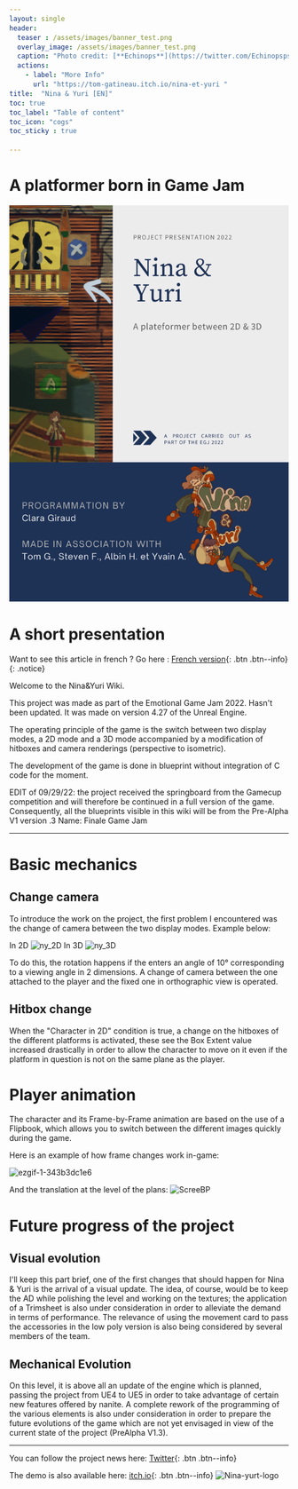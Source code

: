 ```yaml
---
layout: single
header:
  teaser : /assets/images/banner_test.png
  overlay_image: /assets/images/banner_test.png
  caption: "Photo credit: [**Echinops**](https://twitter.com/Echinopspsps)"
  actions:
    - label: "More Info"
      url: "https://tom-gatineau.itch.io/nina-et-yuri "
title:  "Nina & Yuri [EN]"
toc: true
toc_label: "Table of content"
toc_icon: "cogs"
toc_sticky : true

---
```

# A platformer born in Game Jam

![NYPresEN](/assets/images/NYPresEN.png)


# A short presentation

Want to see this article in french ? Go here : [French version](https://dwenshell.github.io/Nina-et-Yuri-FR/){: .btn .btn--info} 
{: .notice}

Welcome to the Nina&Yuri Wiki.

This project was made as part of the Emotional Game Jam 2022. Hasn't been updated. It was made on version 4.27 of the Unreal Engine.

The operating principle of the game is the switch between two display modes, a 2D mode and a 3D mode accompanied by a modification of hitboxes and camera renderings (perspective to isometric).

The development of the game is done in blueprint without integration of C code for the moment.

EDIT of 09/29/22: the project received the springboard from the Gamecup competition and will therefore be continued in a full version of the game. Consequently, all the blueprints visible in this wiki will be from the Pre-Alpha V1 version .3 Name: Finale Game Jam


***
# Basic mechanics
## Change camera

To introduce the work on the project, the first problem I encountered was the change of camera between the two display modes.
Example below:

In 2D
![ny_2D](https://user-images.githubusercontent.com/114059469/191619607-fe846042-73ab-4073-b8f1-478cf66c0ede.png)
In 3D
![ny_3D](https://user-images.githubusercontent.com/114059469/191619643-f8f51dac-5199-43ea-98ce-a3b8efb9b7b0.png)

To do this, the rotation happens if the enters an angle of 10° corresponding to a viewing angle in 2 dimensions. A change of camera between the one attached to the player and the fixed one in orthographic view is operated.

## Hitbox change

When the "Character in 2D" condition is true, a change on the hitboxes of the different platforms is activated, these see the Box Extent value increased drastically in order to allow the character to move on it even if the platform in question is not on the same plane as the player.

# Player animation

The character and its Frame-by-Frame animation are based on the use of a Flipbook, which allows you to switch between the different images quickly during the game.

Here is an example of how frame changes work in-game:


![ezgif-1-343b3dc1e6](https://user-images.githubusercontent.com/114059469/193783795-0cf2ac5d-b971-4870-8f2f-54cfd2a22a12.gif)

And the translation at the level of the plans:
![ScreeBP](https://user-images.githubusercontent.com/114059469/193783831-9f377285-856c-48c7-805f-4895b39295fd.png)

# Future progress of the project
## Visual evolution

I'll keep this part brief, one of the first changes that should happen for Nina & Yuri is the arrival of a visual update. The idea, of course, would be to keep the AD while polishing the level and working on the textures; the application of a Trimsheet is also under consideration in order to alleviate the demand in terms of performance. The relevance of using the movement card to pass the accessories in the low poly version is also being considered by several members of the team.

## Mechanical Evolution

On this level, it is above all an update of the engine which is planned, passing the project from UE4 to UE5 in order to take advantage of certain new features offered by nanite. A complete rework of the programming of the various elements is also under consideration in order to prepare the future evolutions of the game which are not yet envisaged in view of the current state of the project (PreAlpha V1.3).

***

You can follow the project news here: [Twitter](https://twitter.com/NinaYuriTheGame){: .btn .btn--info}

The demo is also available here: [itch.io](https://tom-gatineau.itch.io/nina-et-yuri){: .btn .btn--info}
![Nina-yurt-logo](https://user-images.githubusercontent.com/114059469/193817889-a0feb3ca-9cdd-4fac-8fdd-f7866550b63f.png)